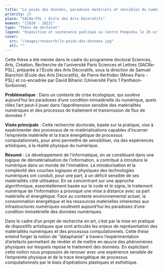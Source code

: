 ```yaml
---
title: "Le poids des données, paradoxes matériels et sensibles du numérique"
priority: 15
place: "SACRe-PSL / École des Arts Décoratifs"
moment: "[2020 - 2023]"
type: "Thèse de doctorat"
legend: "Exposition et soutenance publique au Centre Pompidou le 26 octobre 2023."
cover:
  src: "/images/research/le-poids-des-donnees.jpg"
  alt: ""
---
```


Cette thèse a été menée dans le cadre du programme doctoral Sciences, Arts, Création, Recherche de l'université Paris Sciences et Lettres (SACRe- PSL), préparée à l'École des Arts Décoratifs, sous la direction de Samuel Bianchini (École des Arts Décoratifs), de Pierre Kerfriden (Mines Paris - PSL) et co-encadrée par David Bihanic (Université Paris 1 Panthéon-Sorbonne).

**Problématique** : Dans un contexte de crise écologique, qui soulève aujourd’hui les paradoxes d’une condition immatérielle du numérique, quels rôles l’art peut-il jouer dans l’appréhension sensible des matérialités numériques et des processus de traitement et transmission de flux de données ?

**Visée principale** : Cette recherche doctorale, basée sur la pratique, vise à expérimenter des processus de re-matérialisations capables d’incarner l’empreinte matérielle et la trace énergétique de processus computationnels, pour ainsi permettre de sensibiliser, via des expériences artistiques, à la réalité physique du numérique.

**Résumé** : Le développement de l’informatique, en se constituant dans une logique de dématérialisation de l’information, a contribué à introduire le numérique dans un monde de l’immatière. La miniaturisation et la complexité des couches logiques et physiques des technologies numériques ont conduit, pour une part, à un déficit sensible de ses matérialités côté utilisateur. En se concentrant sur une approche algorithmique, essentiellement basée sur le code et le signe, le traitement numérique de l’information a provoqué une mise à distance avec sa part matérielle et énergétique. Face au contexte environnemental actuel, la consommation énergétique et les ressources matérielles inhérentes aux infrastructures numériques soulèvent aujourd’hui les paradoxes d’une condition immatérielle des données numériques.

Dans le cadre d’un projet de recherche en art, c’est par la mise en pratique de dispositifs artistiques que sont articulés les enjeux de représentation des matérialités numériques et des processus computationnels. Cette thèse entend forger la notion de ‘‘dataphanie’’ à travers l’expérimentation d’artefacts permettant de révéler et de mettre en œuvre des phénomènes physiques sur lesquels repose le traitement des données. En explicitant cette notion nous proposons de renouer avec une expérience sensible de l’empreinte physique et de la trace énergétique de processus computationnels par le biais d’opérations plastiques et esthétique.
